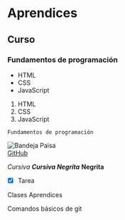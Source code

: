 # Aprendices
## Curso
### Fundamentos de programación

- HTML
- CSS
- JavaScript

1. HTML
2. CSS
3. JavaScript

~~~
Fundamentos de programación
~~~

![Bandeja Paisa](https://img.lalr.co/cms/2021/05/21205911/badeja_paisa_web_agronegocios.jpg)<br>
[GitHub](https://github.com/)

*Cursiva*
***Cursiva Negrita***
**Negrita**

- [X] Tarea


Clases Aprendices

Comandos básicos de git
